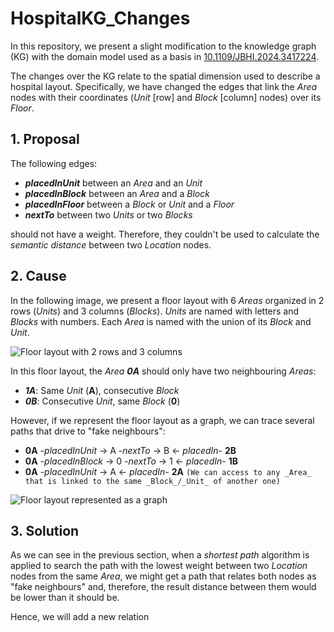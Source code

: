 # HospitalKG_Changes
In this repository, we present a slight modification to the knowledge graph (KG) with the domain model used as a basis in [10.1109/JBHI.2024.3417224](https://ieeexplore.ieee.org/document/10568325).

The changes over the KG relate to the spatial dimension used to describe a hospital layout. Specifically, we have changed the edges that link the _Area_ nodes with their coordinates (_Unit_ [row] and _Block_ [column] nodes) over its _Floor_.


## 1. Proposal
The following edges:
- **_placedInUnit_** between an _Area_ and an _Unit_
- **_placedInBlock_** between an _Area_ and a _Block_
- **_placedInFloor_** between a _Block_ or _Unit_ and a _Floor_
- **_nextTo_** between two _Units_ or two _Blocks_

should not have a weight. Therefore, they couldn't be used to calculate the _semantic distance_ between two _Location_ nodes.


## 2. Cause
In the following image, we present a floor layout with 6 _Areas_ organized in 2 rows (_Units_) and 3 columns (_Blocks_). _Units_ are named with letters and _Blocks_ with numbers. Each _Area_ is named with the union of its _Block_ and _Unit_.

![Floor layout with 2 rows and 3 columns](https://github.com/user-attachments/assets/2e45d13a-e8c8-4311-b9f9-674cc28e4038)

In this floor layout, the _Area **0A**_ should only have two neighbouring _Areas_:
- **_1A_**: Same _Unit_ (**A**), consecutive _Block_
- **_0B_**: Consecutive _Unit_, same _Block_ (**0**)

However, if we represent the floor layout as a graph, we can trace several paths that drive to "fake neighbours":
- **0A** -_placedInUnit_ → A -_nextTo_ → B ← _placedIn_- **2B**
- **0A** -_placedInBlock_ → 0 -_nextTo_ → 1 ← _placedIn_- **1B**
- **0A** -_placedInUnit_ → A ← _placedIn_- **2A**  `(We can access to any _Area_ that is linked to the same _Block_/_Unit_ of another one)`

![Floor layout represented as a graph](https://github.com/user-attachments/assets/a83608c3-0d70-4ab8-ae66-cce067352edb)


## 3. Solution
As we can see in the previous section, when a _shortest path_ algorithm is applied to search the path with the lowest weight between two _Location_ nodes from the same _Area_, we might get a path that relates both nodes as "fake neighbours" and, therefore, the result distance between them would be lower than it should be.

Hence, we will add a new relation 
